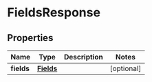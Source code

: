 
# FieldsResponse

## Properties
Name | Type | Description | Notes
------------ | ------------- | ------------- | -------------
**fields** | [**Fields**](Fields.md) |  |  [optional]



